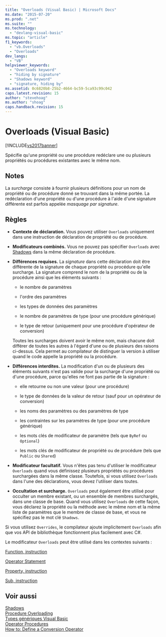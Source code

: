 ```yaml
---
title: "Overloads (Visual Basic) | Microsoft Docs"
ms.date: "2015-07-20"
ms.prod: ".net"
ms.suite: ""
ms.technology: 
  - "devlang-visual-basic"
ms.topic: "article"
f1_keywords: 
  - "vb.Overloads"
  - "Overloads"
dev_langs: 
  - "VB"
helpviewer_keywords: 
  - "Overloads keyword"
  - "hiding by signature"
  - "Shadows keyword"
  - "signature, hiding by"
ms.assetid: 0c6820b8-25b2-4664-bc59-5ca93c99c042
caps.latest.revision: 15
author: "stevehoag"
ms.author: "shoag"
caps.handback.revision: 15
---
```

# Overloads (Visual Basic)
[!INCLUDE[vs2017banner](../../../visual-basic/includes/vs2017banner.md)]

Spécifie qu'une propriété ou une procédure redéclare une ou plusieurs propriétés ou procédures existantes avec le même nom.  
  
## Notes  
 La *surcharge* consiste à fournir plusieurs définitions pour un nom de propriété ou de procédure donné se trouvant dans la même portée.  La redéclaration d'une propriété ou d'une procédure à l'aide d'une signature différente est parfois appelée *masquage par signature*.  
  
## Règles  
  
-   **Contexte de déclaration.** Vous pouvez utiliser `Overloads` uniquement dans une instruction de déclaration de propriété ou de procédure.  
  
-   **Modificateurs combinés.** Vous ne pouvez pas spécifier `Overloads` avec [Shadows](../../../visual-basic/language-reference/modifiers/shadows.md) dans la même déclaration de procédure.  
  
-   **Différences requises.** La *signature* dans cette déclaration doit être différente de la signature de chaque propriété ou procédure qu'elle surcharge.  La signature comprend le nom de la propriété ou de la procédure ainsi que les éléments suivants :  
  
    -   le nombre de paramètres  
  
    -   l'ordre des paramètres  
  
    -   les types de données des paramètres  
  
    -   le nombre de paramètres de type \(pour une procédure générique\)  
  
    -   le type de retour \(uniquement pour une procédure d'opérateur de conversion\)  
  
     Toutes les surcharges doivent avoir le même nom, mais chacune doit différer de toutes les autres à l'égard d'une ou de plusieurs des raisons ci\-dessus.  Cela permet au compilateur de distinguer la version à utiliser quand le code appelle la propriété ou la procédure.  
  
-   **Différences interdites.** La modification d'un ou de plusieurs des éléments suivants n'est pas valide pour la surcharge d'une propriété ou d'une procédure, parce qu'elles ne font pas partie de la signature :  
  
    -   elle retourne ou non une valeur \(pour une procédure\)  
  
    -   le type de données de la valeur de retour \(sauf pour un opérateur de conversion\)  
  
    -   les noms des paramètres ou des paramètres de type  
  
    -   les contraintes sur les paramètres de type \(pour une procédure générique\)  
  
    -   les mots clés de modificateur de paramètre \(tels que `ByRef` ou `Optional`\)  
  
    -   les mots clés de modificateur de propriété ou de procédure \(tels que `Public` ou `Shared`\)  
  
-   **Modificateur facultatif.** Vous n'êtes pas tenu d'utiliser le modificateur `Overloads` quand vous définissez plusieurs propriétés ou procédures surchargées dans la même classe.  Toutefois, si vous utilisez `Overloads` dans l'une des déclarations, vous devez l'utiliser dans toutes.  
  
-   **Occultation et surcharge.** `Overloads` peut également être utilisé pour occulter un membre existant, ou un ensemble de membres surchargés, dans une classe de base.  Quand vous utilisez `Overloads` de cette façon, vous déclarez la propriété ou la méthode avec le même nom et la même liste de paramètres que le membre de classe de base, et vous ne spécifiez pas le mot clé `Shadows`.  
  
 Si vous utilisez `Overrides`, le compilateur ajoute implicitement `Overloads` afin que vos API de bibliothèque fonctionnent plus facilement avec C\#.  
  
 Le modificateur `Overloads` peut être utilisé dans les contextes suivants :  
  
 [Function, instruction](../../../visual-basic/language-reference/statements/function-statement.md)  
  
 [Operator Statement](../../../visual-basic/language-reference/statements/operator-statement.md)  
  
 [Property, instruction](../../../visual-basic/language-reference/statements/property-statement.md)  
  
 [Sub, instruction](../../../visual-basic/language-reference/statements/sub-statement.md)  
  
## Voir aussi  
 [Shadows](../../../visual-basic/language-reference/modifiers/shadows.md)   
 [Procedure Overloading](../../../visual-basic/programming-guide/language-features/procedures/procedure-overloading.md)   
 [Types génériques Visual Basic](../../../visual-basic/programming-guide/language-features/data-types/generic-types.md)   
 [Operator Procedures](../../../visual-basic/programming-guide/language-features/procedures/operator-procedures.md)   
 [How to: Define a Conversion Operator](../../../visual-basic/programming-guide/language-features/procedures/how-to-define-a-conversion-operator.md)